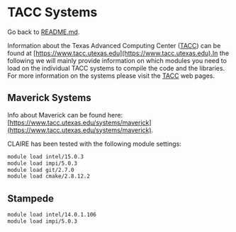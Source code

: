# TACC Systems

Go back to [README.md](../README.md).

Information about the Texas Advanced Computing Center ([TACC](https://www.tacc.utexas.edu)) can be found at [https://www.tacc.utexas.edu](https://www.tacc.utexas.edu).In the following we will mainly provide information on which modules you need to load on the individual TACC systems to compile the code and the libraries. For more information on the systems please visit the [TACC](https://www.tacc.utexas.edu) web pages.


## Maverick Systems

Info about Maverick can be found here: [https://www.tacc.utexas.edu/systems/maverick](https://www.tacc.utexas.edu/systems/maverick).

CLAIRE has been tested with the following module settings:

```bash
module load intel/15.0.3
module load impi/5.0.3
module load git/2.7.0
module load cmake/2.8.12.2
```



## Stampede

```bash
module load intel/14.0.1.106
module load impi/5.0.3 
```
